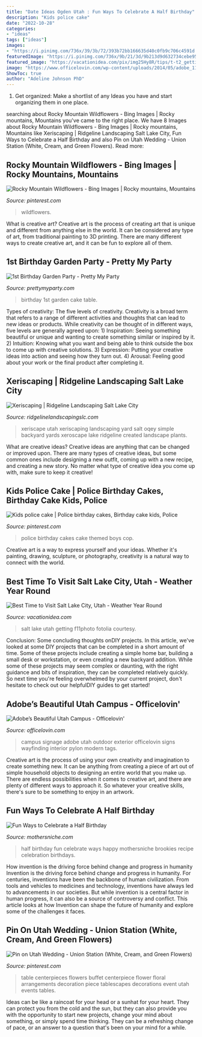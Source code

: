 ```yaml
---
title: "Date Ideas Ogden Utah : Fun Ways To Celebrate A Half Birthday"
description: "Kids police cake"
date: "2022-10-28"
categories:
- "ideas"
tags: ["ideas"]
images:
- "https://i.pinimg.com/736x/39/3b/72/393b72bb166635d40c0fb9c706c4591d.jpg"
featuredImage: "https://i.pinimg.com/736x/9b/21/3d/9b213d9d632734cebe958be5c9da8702--glacier-national-park-montana-rocky-mountains.jpg"
featured_image: "https://vacationidea.com/pix/img25Hy8R/tips/t-t2_getting_to_salt_lake_city,_uta_6228_mobi.jpg"
image: "https://www.officelovin.com/wp-content/uploads/2014/05/adobe_11.jpg"
ShowToc: true
author: "Adeline Johnson PhD"
---
```



1. Get organized: Make a shortlist of any Ideas you have and start organizing them in one place.

	

		
searching about Rocky Mountain Wildflowers - Bing Images | Rocky mountains, Mountains you've came to the right place. We have 8 Images about Rocky Mountain Wildflowers - Bing Images | Rocky mountains, Mountains like Xeriscaping | Ridgeline Landscaping Salt Lake City, Fun Ways to Celebrate a Half Birthday and also Pin on Utah Wedding - Union Station (White, Cream, and Green Flowers). Read more:
		
    
## Rocky Mountain Wildflowers - Bing Images | Rocky Mountains, Mountains

<img loading=lazy src="https://i.pinimg.com/736x/9b/21/3d/9b213d9d632734cebe958be5c9da8702--glacier-national-park-montana-rocky-mountains.jpg" onerror="this.onerror=null;this.src='https://tse1.mm.bing.net/th?id=OIP.5DbQ8lV38MGMzfB3h43XKwHaFA&amp;pid=15.1';" alt="Rocky Mountain Wildflowers - Bing Images | Rocky mountains, Mountains">

_Source: pinterest.com_

>wildflowers. 

	

What is creative art?
Creative art is the process of creating art that is unique and different from anything else in the world. It can be considered any type of art, from traditional painting to 3D printing. There are many different ways to create creative art, and it can be fun to explore all of them.

    
## 1st Birthday Garden Party - Pretty My Party

<img loading=lazy src="http://www.prettymyparty.com/wp-content/uploads/2016/02/First-Birthday-Cake-Table.jpg" onerror="this.onerror=null;this.src='https://tse2.mm.bing.net/th?id=OIP.L7fmQPSqZYh9BD-0qoj13QHaLH&amp;pid=15.1';" alt="1st Birthday Garden Party - Pretty My Party">

_Source: prettymyparty.com_

>birthday 1st garden cake table. 

	

Types of creativity: The five levels of creativity.
Creativity is a broad term that refers to a range of different activities and thoughts that can lead to new ideas or products. While creativity can be thought of in different ways, five levels are generally agreed upon: 1) Inspiration: Seeing something beautiful or unique and wanting to create something similar or inspired by it. 
2) Intuition: Knowing what you want and being able to think outside the box to come up with creative solutions. 
3) Expression: Putting your creative ideas into action and seeing how they turn out. 
4) Arousal: Feeling good about your work or the final product after completing it.

    
## Xeriscaping | Ridgeline Landscaping Salt Lake City

<img loading=lazy src="https://ridgelinelandscapingslc.com/wp-content/oqey_gallery/galleries/xeriscaping/galimg/photoma29777851-0004.jpg" onerror="this.onerror=null;this.src='https://tse2.mm.bing.net/th?id=OIP.QPg2NJ7xmdnnijx1iRRR0wHaDN&amp;pid=15.1';" alt="Xeriscaping | Ridgeline Landscaping Salt Lake City">

_Source: ridgelinelandscapingslc.com_

>xeriscape utah xeriscaping landscaping yard salt oqey simple backyard yards xeroscape lake ridgeline created landscape plants. 

	

What are creative ideas?
Creative ideas are anything that can be changed or improved upon. There are many types of creative ideas, but some common ones include designing a new outfit, coming up with a new recipe, and creating a new story. No matter what type of creative idea you come up with, make sure to keep it creative!

    
## Kids Police Cake | Police Birthday Cakes, Birthday Cake Kids, Police

<img loading=lazy src="https://i.pinimg.com/736x/39/3b/72/393b72bb166635d40c0fb9c706c4591d.jpg" onerror="this.onerror=null;this.src='https://tse3.mm.bing.net/th?id=OIP.27dEsp5c9w_9iZM0kmoX1QHaJ3&amp;pid=15.1';" alt="Kids police cake | Police birthday cakes, Birthday cake kids, Police">

_Source: pinterest.com_

>police birthday cakes cake themed boys cop. 

	

Creative art is a way to express yourself and your ideas. Whether it's painting, drawing, sculpture, or photography, creativity is a natural way to connect with the world.

    
## Best Time To Visit Salt Lake City, Utah - Weather Year Round

<img loading=lazy src="https://vacationidea.com/pix/img25Hy8R/tips/t-t2_getting_to_salt_lake_city,_uta_6228_mobi.jpg" onerror="this.onerror=null;this.src='https://tse1.mm.bing.net/th?id=OIP.9eHXO0-N4BNn6oYf8RvxZgAAAA&amp;pid=15.1';" alt="Best Time to Visit Salt Lake City, Utah - Weather Year Round">

_Source: vacationidea.com_

>salt lake utah getting f11photo fotolia courtesy. 

	

Conclusion: Some concluding thoughts onDIY projects.
In this article, we've looked at some DIY projects that can be completed in a short amount of time. Some of these projects include creating a simple home bar, building a small desk or workstation, or even creating a new backyard addition. While some of these projects may seem complex or daunting, with the right guidance and bits of inspiration, they can be completed relatively quickly. So next time you're feeling overwhelmed by your current project, don't hesitate to check out our helpfulDIY guides to get started!

    
## Adobe’s Beautiful Utah Campus - Officelovin&#039;

<img loading=lazy src="https://www.officelovin.com/wp-content/uploads/2014/05/adobe_11.jpg" onerror="this.onerror=null;this.src='https://tse1.mm.bing.net/th?id=OIP.ElYoTr31sXrvyZoTGHzS5QHaE7&amp;pid=15.1';" alt="Adobe’s Beautiful Utah Campus - Officelovin&#039;">

_Source: officelovin.com_

>campus signage adobe utah outdoor exterior officelovin signs wayfinding interior pylon modern tags. 

	

Creative art is the process of using your own creativity and imagination to create something new. It can be anything from creating a piece of art out of simple household objects to designing an entire world that you make up. There are endless possibilities when it comes to creative art, and there are plenty of different ways to approach it. So whatever your creative skills, there's sure to be something to enjoy in an artwork.

    
## Fun Ways To Celebrate A Half Birthday

<img loading=lazy src="http://mothersniche.com/wp-content/uploads/2015/05/HalfBirthday3.jpg" onerror="this.onerror=null;this.src='https://tse3.mm.bing.net/th?id=OIP.6XH0yl-Vuqn3EuLLjhveKAHaLG&amp;pid=15.1';" alt="Fun Ways to Celebrate a Half Birthday">

_Source: mothersniche.com_

>half birthday fun celebrate ways happy mothersniche brookies recipe celebration birthdays. 

	

How invention is the driving force behind change and progress in humanity
Invention is the driving force behind change and progress in humanity. For centuries, inventions have been the backbone of human civilization. From tools and vehicles to medicines and technology, inventions have always led to advancements in our societies. But while invention is a central factor in human progress, it can also be a source of controversy and conflict. This article looks at how Invention can shape the future of humanity and explore some of the challenges it faces.

    
## Pin On Utah Wedding - Union Station (White, Cream, And Green Flowers)

<img loading=lazy src="https://i.pinimg.com/originals/84/9e/90/849e9034aeda8354d01e1da359c2bddf.jpg" onerror="this.onerror=null;this.src='https://tse4.mm.bing.net/th?id=OIP.qKlJkhmzFt7m1kKUB7T2HQDLEy&amp;pid=15.1';" alt="Pin on Utah Wedding - Union Station (White, Cream, and Green Flowers)">

_Source: pinterest.com_

>table centerpieces flowers buffet centerpiece flower floral arrangements decoration piece tablescapes decorations event utah events tables. 

	

Ideas can be like a raincoat for your head or a sunhat for your heart. They can protect you from the cold and the sun, but they can also provide you with the opportunity to start new projects, change your mind about something, or simply spend time thinking. They can be a refreshing change of pace, or an answer to a question that's been on your mind for a while.

